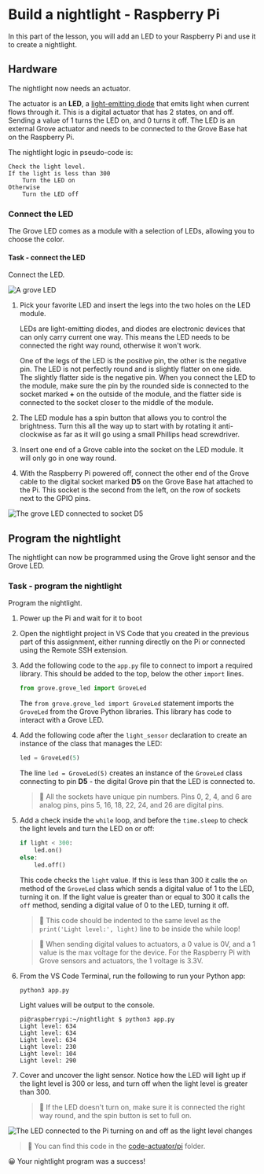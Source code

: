 # Build a nightlight - Raspberry Pi

In this part of the lesson, you will add an LED to your Raspberry Pi and use it to create a nightlight.

## Hardware

The nightlight now needs an actuator.

The actuator is an **LED**, a [light-emitting diode](https://wikipedia.org/wiki/Light-emitting_diode) that emits light when current flows through it. This is a digital actuator that has 2 states, on and off. Sending a value of 1 turns the LED on, and 0 turns it off. The LED is an external Grove actuator and needs to be connected to the Grove Base hat on the Raspberry Pi.

The nightlight logic in pseudo-code is:

```output
Check the light level.
If the light is less than 300
    Turn the LED on
Otherwise
    Turn the LED off
```

### Connect the LED

The Grove LED comes as a module with a selection of LEDs, allowing you to choose the color.

#### Task - connect the LED

Connect the LED.

![A grove LED](../../../images/grove-led.png)

1. Pick your favorite LED and insert the legs into the two holes on the LED module.

    LEDs are light-emitting diodes, and diodes are electronic devices that can only carry current one way. This means the LED needs to be connected the right way round, otherwise it won't work.

    One of the legs of the LED is the positive pin, the other is the negative pin. The LED is not perfectly round and is slightly flatter on one side. The slightly flatter side is the negative pin. When you connect the LED to the module, make sure the pin by the rounded side is connected to the socket marked **+** on the outside of the module, and the flatter side is connected to the socket closer to the middle of the module.

1. The LED module has a spin button that allows you to control the brightness. Turn this all the way up to start with by rotating it anti-clockwise as far as it will go using a small Phillips head screwdriver.

1. Insert one end of a Grove cable into the socket on the LED module. It will only go in one way round.

1. With the Raspberry Pi powered off, connect the other end of the Grove cable to the digital socket marked **D5** on the Grove Base hat attached to the Pi. This socket is the second from the left, on the row of sockets next to the GPIO pins.

![The grove LED connected to socket D5](../../../images/pi-led.png)

## Program the nightlight

The nightlight can now be programmed using the Grove light sensor and the Grove LED.

### Task - program the nightlight

Program the nightlight.

1. Power up the Pi and wait for it to boot

1. Open the nightlight project in VS Code that you created in the previous part of this assignment, either running directly on the Pi or connected using the Remote SSH extension.

1. Add the following code to the `app.py` file to connect to import a required library. This should be added to the top, below the other `import` lines.

    ```python
    from grove.grove_led import GroveLed
    ```

    The `from grove.grove_led import GroveLed` statement imports the `GroveLed` from the Grove Python libraries. This library has code to interact with a Grove LED.

1. Add the following code after the `light_sensor` declaration to create an instance of the class that manages the LED:

    ```python
    led = GroveLed(5)
    ```

    The line `led = GroveLed(5)` creates an instance of the `GroveLed` class connecting to pin **D5** - the digital Grove pin that the LED is connected to.

    > 💁 All the sockets have unique pin numbers. Pins 0, 2, 4, and 6 are analog pins, pins 5, 16, 18, 22, 24, and 26 are digital pins.

1. Add a check inside the `while` loop, and before the `time.sleep` to check the light levels and turn the LED on or off:

    ```python
    if light < 300:
        led.on()
    else:
        led.off()
    ```

    This code checks the `light` value. If this is less than 300 it calls the `on` method of the `GroveLed` class which sends a digital value of 1 to the LED, turning it on. If the light value is greater than or equal to 300 it calls the `off` method, sending a digital value of 0 to the LED, turning it off.

    > 💁 This code should be indented to the same level as the `print('Light level:', light)` line to be inside the while loop!

    > 💁 When sending digital values to actuators, a 0 value is 0V, and a 1 value is the max voltage for the device. For the Raspberry Pi with Grove sensors and actuators, the 1 voltage is 3.3V.

1. From the VS Code Terminal, run the following to run your Python app:

    ```sh
    python3 app.py
    ```

    Light values will be output to the console.

    ```output
    pi@raspberrypi:~/nightlight $ python3 app.py 
    Light level: 634
    Light level: 634
    Light level: 634
    Light level: 230
    Light level: 104
    Light level: 290
    ```

1. Cover and uncover the light sensor. Notice how the LED will light up if the light level is 300 or less, and turn off when the light level is greater than 300.

    > 💁 If the LED doesn't turn on, make sure it is connected the right way round, and the spin button is set to full on.

![The LED connected to the Pi turning on and off as the light level changes](../../../images/pi-running-assignment-1-1.gif)

> 💁 You can find this code in the [code-actuator/pi](code-actuator/pi) folder.

😀 Your nightlight program was a success!
